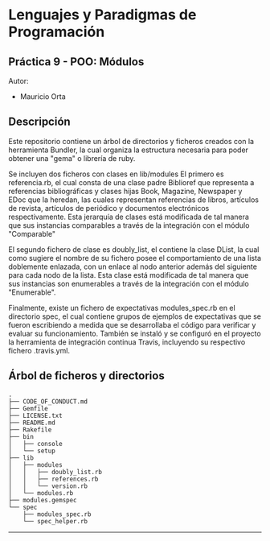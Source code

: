 Lenguajes y Paradigmas de Programación
==================


Práctica 9 - POO: Módulos
-----------

Autor:

* Mauricio Orta

Descripción
----------------------

Este repositorio contiene un árbol de directorios y ficheros creados con la herramienta Bundler, la cual organiza la estructura necesaria para 
poder obtener una "gema" o librería de ruby.

Se incluyen dos ficheros con clases en lib/modules El primero es referencia.rb, el cual consta de una clase padre Biblioref que representa a referencias bibliográficas
y clases hijas Book, Magazine, Newspaper y EDoc que la heredan, las cuales representan referencias de libros, artículos de revista, artículos de periódico y documentos
electrónicos respectivamente. Esta jerarquía de clases está modificada de tal manera que sus instancias comparables a través de la integración con el módulo "Comparable"

El segundo fichero de clase es doubly_list, el contiene la clase DList, la cual como sugiere el nombre de su fichero posee el comportamiento de
una lista doblemente enlazada, con un enlace al nodo anterior además del siguiente para cada nodo de la lista. Esta clase está modificada de tal 
manera que sus instancias son enumerables a través de la integración con el módulo "Enumerable".


Finalmente, existe un fichero de expectativas modules_spec.rb en el directorio spec, el cual contiene grupos de ejemplos de expectativas
que se fueron escribiendo a medida que se desarrollaba el código para verificar y evaluar su funcionamiento. También se instaló y se configuró en el
proyecto la herramienta de integración continua Travis, incluyendo su respectivo fichero .travis.yml.


Árbol de ficheros y directorios
-------------------------------
``` 
.
├── CODE_OF_CONDUCT.md
├── Gemfile
├── LICENSE.txt
├── README.md
├── Rakefile
├── bin
│   ├── console
│   └── setup
├── lib
│   ├── modules
│   │   ├── doubly_list.rb
│   │   ├── references.rb
│   │   └── version.rb
│   └── modules.rb
├── modules.gemspec
└── spec
    ├── modules_spec.rb
    └── spec_helper.rb

``` 
    
---------------------------